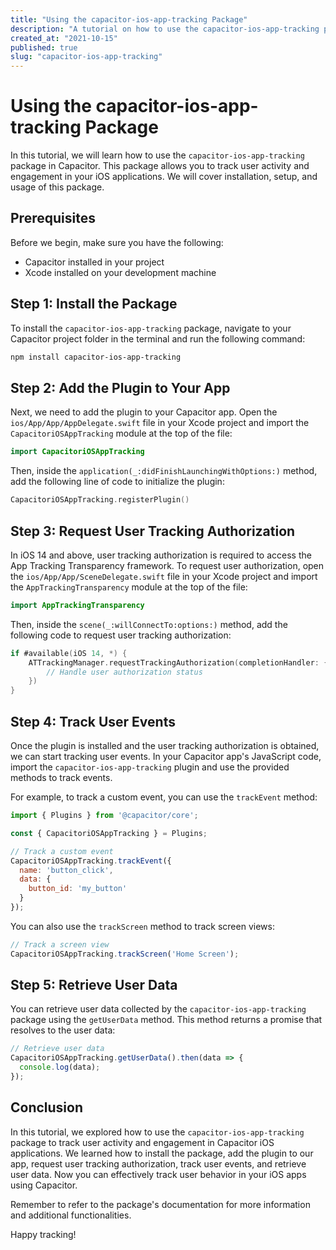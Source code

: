 ```yaml
---
title: "Using the capacitor-ios-app-tracking Package"
description: "A tutorial on how to use the capacitor-ios-app-tracking package in Capacitor"
created_at: "2021-10-15"
published: true
slug: "capacitor-ios-app-tracking"
---
```


# Using the capacitor-ios-app-tracking Package

In this tutorial, we will learn how to use the `capacitor-ios-app-tracking` package in Capacitor. This package allows you to track user activity and engagement in your iOS applications. We will cover installation, setup, and usage of this package.

## Prerequisites

Before we begin, make sure you have the following:

- Capacitor installed in your project
- Xcode installed on your development machine

## Step 1: Install the Package

To install the `capacitor-ios-app-tracking` package, navigate to your Capacitor project folder in the terminal and run the following command:

```bash
npm install capacitor-ios-app-tracking
```

## Step 2: Add the Plugin to Your App

Next, we need to add the plugin to your Capacitor app. Open the `ios/App/App/AppDelegate.swift` file in your Xcode project and import the `CapacitoriOSAppTracking` module at the top of the file:

```swift
import CapacitoriOSAppTracking
```

Then, inside the `application(_:didFinishLaunchingWithOptions:)` method, add the following line of code to initialize the plugin:

```swift
CapacitoriOSAppTracking.registerPlugin()
```

## Step 3: Request User Tracking Authorization

In iOS 14 and above, user tracking authorization is required to access the App Tracking Transparency framework. To request user authorization, open the `ios/App/App/SceneDelegate.swift` file in your Xcode project and import the `AppTrackingTransparency` module at the top of the file:

```swift
import AppTrackingTransparency
```

Then, inside the `scene(_:willConnectTo:options:)` method, add the following code to request user tracking authorization:

```swift
if #available(iOS 14, *) {
    ATTrackingManager.requestTrackingAuthorization(completionHandler: { status in
        // Handle user authorization status
    })
}
```

## Step 4: Track User Events

Once the plugin is installed and the user tracking authorization is obtained, we can start tracking user events. In your Capacitor app's JavaScript code, import the `capacitor-ios-app-tracking` plugin and use the provided methods to track events.

For example, to track a custom event, you can use the `trackEvent` method:

```javascript
import { Plugins } from '@capacitor/core';

const { CapacitoriOSAppTracking } = Plugins;

// Track a custom event
CapacitoriOSAppTracking.trackEvent({
  name: 'button_click',
  data: {
    button_id: 'my_button'
  }
});
```

You can also use the `trackScreen` method to track screen views:

```javascript
// Track a screen view
CapacitoriOSAppTracking.trackScreen('Home Screen');
```

## Step 5: Retrieve User Data

You can retrieve user data collected by the `capacitor-ios-app-tracking` package using the `getUserData` method. This method returns a promise that resolves to the user data:

```javascript
// Retrieve user data
CapacitoriOSAppTracking.getUserData().then(data => {
  console.log(data);
});
```

## Conclusion

In this tutorial, we explored how to use the `capacitor-ios-app-tracking` package to track user activity and engagement in Capacitor iOS applications. We learned how to install the package, add the plugin to our app, request user tracking authorization, track user events, and retrieve user data. Now you can effectively track user behavior in your iOS apps using Capacitor.

Remember to refer to the package's documentation for more information and additional functionalities.

Happy tracking!